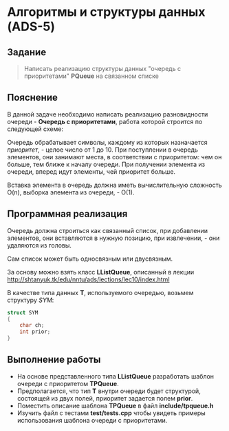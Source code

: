 # Алгоритмы и структуры данных (ADS-5)

## Задание

> Написать реализацию структуры данных "очередь с приоритетами" **PQueue** на связанном списке

## Пояснение

В данной задаче необходимо написать реализацию разновидности очереди - **Очередь с приоритетами**, работа которой строится по следующей схеме:

Очередь обрабатывает символы, каждому из которых назначается *приоритет*, - целое число от 1 до 10. При поступлении в очередь элементов, они занимают места, в соответствии с приоритетом: чем он больше, тем ближе к началу очереди. При получении элемента из очереди, вперед идут элементы, чей приоритет больше.

Вставка элемента в очередь должна иметь вычислительную сложность O(n), выборка элемента из очереди, - O(1).

## Программная реализация

Очередь должна строиться как связанный список, при добавлении элементов, они вставляются в нужную позицию, при извлечении, - они удаляются из головы.

Сам список может быть односвязным или двусвязным.

За основу можно взять класс **LListQueue**, описанный в лекции http://shtanyuk.tk/edu/nntu/ads/lections/lec10/index.html 

В качестве типа данных **T**, используемого очередью, возьмем структуру *SYM*:

```c++
struct SYM
{
	char ch;
	int prior;
}
```

## Выполнение работы

- На основе представленного типа **LListQueue** разработать шаблон очереди с приоритетом **TPQueue**.
- Предполагается, что тип **T** внутри очереди будет структурой, состоящей из двух полей, приоритет задается полем **prior**.
- Поместить описание шаблона **TPQueue** в файл **include/tpqueue.h**
- Изучить файл с тестами **test/tests.cpp** чтобы увидеть примеры использования шаблона очереди с приоритетами.

